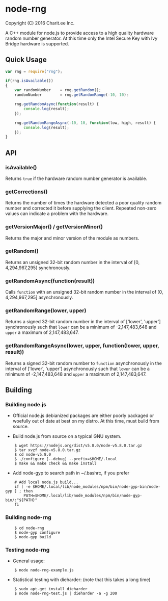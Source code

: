 # node-rng

Copyright (C) 2016 Charit.ee Inc.

A C++ module for node.js to provide access to a high quality hardware random
number generator. At this time only the Intel Secure Key with Ivy Bridge
hardware is supported.

## Quick Usage

```js
var rng = require("rng");

if(rng.isAvailable())
{
    var randomNumber    = rng.getRandom();
    randomNumber        = rng.getRandomRange(-10, 10);

    rng.getRandomAsync(function(result) {
        console.log(result);
    });

    rng.getRandomRangeAsync(-10, 10, function(low, high, result) {
        console.log(result);
    });
}
```

## API

### isAvailable()

Returns `true` if the hardware random number generator is available.

### getCorrections()

Returns the number of times the hardware detected a poor quality random number
and corrected it before supplying the client. Repeated non-zero values can
indicate a problem with the hardware.

### getVersionMajor() / getVersionMinor()

Returns the major and minor version of the module as numbers.

### getRandom()

Returns an unsigned 32-bit random number in the interval of [0, 4,294,967,295]
synchronously.

### getRandomAsync(function(result))

Calls `function` with an unsigned 32-bit random number in the interval of
[0, 4,294,967,295] asynchronously.

### getRandomRange(lower, upper)

Returns a signed 32-bit random number in the interval of ['lower', 'upper']
synchronously such that `lower` can be a minimum of -2,147,483,648 and `upper` a
maximum of 2,147,483,647.

### getRandomRangeAsync(lower, upper, function(lower, upper, result))

Returns a signed 32-bit random number to `function` asynchronously in the
interval of ['lower', 'upper'] asynchronously such that `lower` can be a minimum
of -2,147,483,648 and `upper` a maximum of 2,147,483,647.

## Building

### Building node.js

* Official node.js debianized packages are either poorly packaged or woefully
  out of date at best on my distro. At this time, must build from source.

* Build node.js from source on a typical GNU system.
```
    $ wget https://nodejs.org/dist/v5.8.0/node-v5.8.0.tar.gz
    $ tar xvzf node-v5.8.0.tar.gz
    $ cd node-v5.8.0
    $ ./configure [--debug] --prefix=$HOME/.local
    $ make && make check && make install
```

* Add node-gyp to search path in ~/.bashrc, if you prefer
```
    # Add local node.js build...
    if [ -e $HOME/.local/lib/node_modules/npm/bin/node-gyp-bin/node-gyp ] ; then
        PATH=$HOME/.local/lib/node_modules/npm/bin/node-gyp-bin/:"${PATH}"
    fi
```

### Building node-rng

```
    $ cd node-rng
    $ node-gyp configure
    $ node-gyp build
```

### Testing node-rng

* General usage:
```
    $ node node-rng-example.js
```

* Statistical testing with dieharder: (note that this takes a long time)
```
    $ sudo apt-get install dieharder
    $ node node-rng-test.js | dieharder -a -g 200
```


